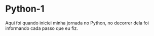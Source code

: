 # Python-1
Aqui foi quando iniciei minha jornada no Python, no decorrer dela foi informando cada passo que eu fiz.
